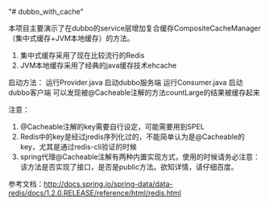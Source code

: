 "# dubbo_with_cache" 

本项目主要演示了在dubbo的service层增加复合缓存CompositeCacheManager（集中式缓存+JVM本地缓存）的方法。
1. 集中式缓存采用了现在比较流行的Redis
2. JVM本地缓存采用了经典的java缓存技术ehcache

启动方法：
运行Provider.java 启动dubbo服务端
运行Consumer.java 启动dubbo客户端
可以发现被@Cacheable注解的方法countLarge的结果被缓存起来

注意：
1. @Cacheable注解的key需要自行设定，可能需要用到SPEL
2. Redis中的key是经过jredis序列化过的，不能简单认为是@Cacheable的key，尤其是通过redis-cli验证的时候
3. spring代理@Cacheable注解有两种内置实现方式，使用的时候请务必注意：该方法是否实现了接口，是否是public方法。欲知详情，请仔细百度。


参考文档：http://docs.spring.io/spring-data/data-redis/docs/1.2.0.RELEASE/reference/html/redis.html 
